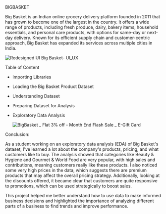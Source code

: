 BIGBASKET                                                      

Big Basket is an Indian online grocery delivery platform founded in 2011 that has grown to become one of the largest in the country. It offers a wide range of products, including fresh produce, dairy, bakery items, household essentials, and personal care products, with options for same-day or next-day delivery. Known for its efficient supply chain and customer-centric approach, Big Basket has expanded its services across multiple cities in India.

![Redesigned UI Big Basket- UI_UX](https://github.com/user-attachments/assets/dcd49017-d5fd-41aa-b989-7e7120e52519)

 Table of Content 

* Importing Libraries 

* Loading the Big Basket Product Dataset

* Understanding Dataset
  
* Preparing Dataset for Analysis 

* Exploratory Data Analysis

  ![BigBasket _ Flat 3% off - Month End Flash Sale _ E-Gift Card](https://github.com/user-attachments/assets/0ebbc984-0b5b-462f-b0f5-84b4147b28cd)
  
Conclusion: 

As a student working on an exploratory data analysis (EDA) of Big Basket's dataset, I've learned a lot about the company's products, pricing, and what customers like to buy. The analysis showed that categories like Beauty & Hygiene and Gourmet & World Food are very popular, with high sales and contributions, meaning customers really like these products. I also noticed some very high prices in the data, which suggests there are premium products that may affect the overall pricing strategy. Additionally, looking at the discounts offered, it became clear that customers are quite responsive to promotions, which can be used strategically to boost sales. 

This project helped me better understand how to use data to make informed business decisions and highlighted the importance of analyzing different parts of a business to find trends and improve performance. 

 

 
